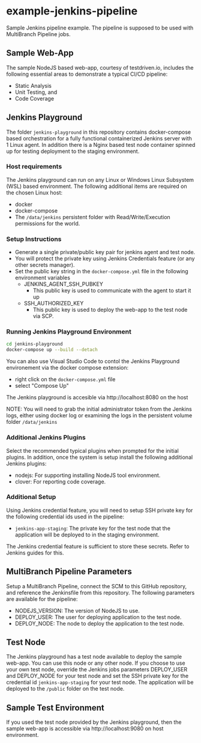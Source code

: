 # example-jenkins-pipeline

Sample Jenkins pipeline example. The pipeline is supposed to be used with MultiBranch Pipeline jobs.

## Sample Web-App

The sample NodeJS based web-app, courtesy of testdriven.io, includes the following essential areas to demonstrate a typical CI/CD pipeline:
 
 - Static Analysis
 - Unit Testing, and
 - Code Coverage

## Jenkins Playground

The folder `jenkins-playground` in this repository contains docker-compose based orchestration for a fully functional containerized Jenkins server with 1 Linux agent. 
In addition there is a Nginx based test node container spinned up for testing deployment to the staging environment.

### Host requirements

The Jenkins playground can run on any Linux or Windows Linux Subsystem (WSL) based environment. The following additional items are required on the chosen Linux host:

 - docker
 - docker-compose
 - The `/data/jenkins` persistent folder with Read/Write/Execution permissions for the world.

### Setup Instructions

 - Generate a single private/public key pair for jenkins agent and test node.
  - You will protect the private key using Jenkins Credentials feature (or any other secrets manager).
 - Set the public key string in the `docker-compose.yml` file in the following environment variables
   - JENKINS_AGENT_SSH_PUBKEY
     - This public key is used to communicate with the agent to start it up
   - SSH_AUTHORIZED_KEY
     - This public key is used to deploy the web-app to the test node via SCP.

### Running Jenkins Playground Environment

``` bash
cd jenkins-playground
docker-compose up --build --detach
```

You can also use Visual Studio Code to contol the Jenkins Playground environement via the docker compose extension:
 - right click on the `docker-compose.yml` file
 - select "Compose Up"

The Jenkins playground is accesible via http://localhost:8080 on the host

NOTE: You will need to grab the initial administrator token from the Jenkins logs, either using docker log or examining
the logs in the persistent volume folder `/data/jenkins`

### Additional Jenkins Plugins

Select the recommended typical plugins when prompted for the initial plugins. In addition, once the system is setup install the following additional Jenkins plugins:

 - nodejs: For supporting installing NodeJS tool environment.
 - clover: For reporting code coverage.

### Additional Setup

Using Jenkins credential feature, you will need to setup SSH private key for the following credential ids used in the pipeline:

 - `jenkins-app-staging`: The private key for the test node that the application will be deployed to in the staging environment.

The Jenkins credential feature is sufficient to store these secrets. Refer to Jenkins guides for this. 

## MultiBranch Pipeline Parameters

Setup a MultiBranch Pipeline, connect the SCM to this GitHub repository, and reference the Jenkinsfile from this repository. The following parameters are available for the pipeline:

  - NODEJS_VERSION: The version of NodeJS to use.
  - DEPLOY_USER: The user for deploying application to the test node.
  - DEPLOY_NODE: The node to deploy the application to the test node.

## Test Node

The Jenkins playground has a test node available to deploy the sample web-app. You can use this node or any other node. If you choose to use
your own test node, override the Jenkins jobs parameters DEPLOY_USER and DEPLOY_NODE for your test node and set the SSH private key for the
credential id `jenkins-app-staging` for your test node. The application will be deployed to the `/public` folder on the test node.

## Sample Test Environment

If you used the test node provided by the Jenkins playground, then the sample web-app is accessible via http://localhost:9080 on host environment.